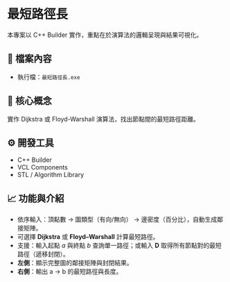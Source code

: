 # 最短路徑長

本專案以 C++ Builder 實作，重點在於演算法的邏輯呈現與結果可視化。

## 📂 檔案內容
- 執行檔：`最短路徑長.exe`

## 🧠 核心概念
實作 Dijkstra 或 Floyd-Warshall 演算法，找出節點間的最短路徑距離。

## ⚙️ 開發工具
- C++ Builder
- VCL Components
- STL / Algorithm Library

## 📈 功能與介紹

- 依序輸入：頂點數 → 圖類型（有向/無向） → 邊密度（百分比），自動生成鄰接矩陣。
- 可選擇 **Dijkstra** 或 **Floyd–Warshall** 計算最短路徑。
- 支援：輸入起點 *a* 與終點 *b* 查詢單一路徑；或輸入 **D** 取得所有節點對的最短路徑（遞移封閉）。
- **左側**：顯示完整圖的鄰接矩陣與封閉結果。
- **右側**：輸出 a → b 的最短路徑與長度。

